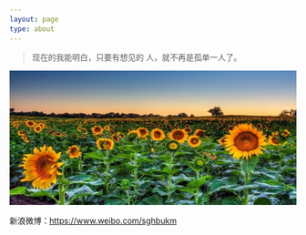 ```yaml
---
layout: page
type: about
---
```

>现在的我能明白，只要有想见的 人，就不再是孤单一人了。

![avatar](/assets/images/about_pic.jpg)

新浪微博：<https://www.weibo.com/sghbukm>
